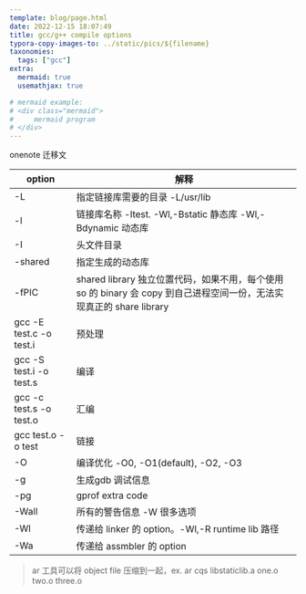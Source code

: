 ```yaml
---
template: blog/page.html
date: 2022-12-15 18:07:49
title: gcc/g++ compile options
typora-copy-images-to: ../static/pics/${filename}
taxonomies:
  tags: ["gcc"]
extra:
  mermaid: true
  usemathjax: true

# mermaid example: 
# <div class="mermaid">
#     mermaid program
# </div>
---
```


onenote 迁移文



| option                  | 解释                                                         |
| ----------------------- | ------------------------------------------------------------ |
| -L                      | 指定链接库需要的目录 -L/usr/lib                              |
| -l                      | 链接库名称 -ltest.    -Wl,-Bstatic 静态库 -Wl,-Bdynamic 动态库 |
| -I                      | 头文件目录                                                   |
| -shared                 | 指定生成的动态库                                             |
| -fPIC                   | shared library 独立位置代码，如果不用，每个使用 so 的 binary 会 copy 到自己进程空间一份，无法实现真正的 share library |
| gcc -E test.c -o test.i | 预处理                                                       |
| gcc -S test.i -o test.s | 编译                                                         |
| gcc -c test.s -o test.o | 汇编                                                         |
| gcc test.o -o test      | 链接                                                         |
| -O                      | 编译优化 -O0, -O1(default), -O2, -O3                         |
| -g                      | 生成gdb 调试信息                                             |
| -pg                     | gprof extra code                                             |
| -Wall                   | 所有的警告信息 -W 很多选项                                   |
| -Wl                     | 传递给 linker 的 option。-Wl,-R runtime lib 路径             |
| -Wa                     | 传递给 assmbler 的 option                                    |



> ar 工具可以将 object file 压缩到一起，ex. ar cqs libstaticlib.a one.o two.o three.o
